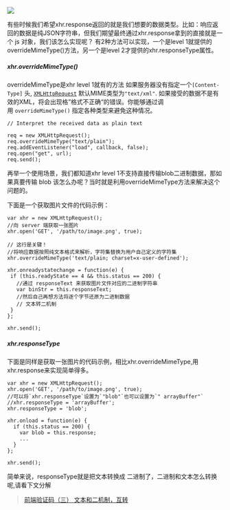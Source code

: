 
![](https://upload-images.jianshu.io/upload_images/15312191-93378d34692cfaa5.png?imageMogr2/auto-orient/strip%7CimageView2/2/w/1240)

有些时候我们希望xhr.response返回的就是我们想要的数据类型。比如：响应返回的数据是纯JSON字符串，但我们期望最终通过xhr.response拿到的直接就是一个 js 对象，我们该怎么实现呢？
有2种方法可以实现，一个是level 1就提供的overrideMimeType()方法，另一个是level 2才提供的xhr.responseType属性。
##### xhr.overrideMimeType()
overrideMimeType是xhr level 1就有的方法
如果服务器没有指定一个`[Content-Type]` 头, [`XMLHttpRequest`](https://developer.mozilla.org/zh-CN/docs/Web/API/XMLHttpRequest) 默认MIME类型为`"text/xml"`. 如果接受的数据不是有效的XML，将会出现格”格式不正确“的错误。你能够通过调用 `overrideMimeType()` 指定各种类型来避免这种情况。
```
// Interpret the received data as plain text

req = new XMLHttpRequest();
req.overrideMimeType("text/plain");
req.addEventListener("load", callback, false);
req.open("get", url);
req.send();

```


再举一个使用场景，我们都知道xhr level 1不支持直接传输blob二进制数据，那如果真要传输 blob 该怎么办呢？当时就是利用overrideMimeType方法来解决这个问题的。

下面是一个获取图片文件的代码示例：

 ```
var xhr = new XMLHttpRequest();
//向 server 端获取一张图片
xhr.open('GET', '/path/to/image.png', true);

// 这行是关键！
//将响应数据按照纯文本格式来解析，字符集替换为用户自己定义的字符集
xhr.overrideMimeType('text/plain; charset=x-user-defined');

xhr.onreadystatechange = function(e) {
  if (this.readyState == 4 && this.status == 200) {
    //通过 responseText 来获取图片文件对应的二进制字符串
    var binStr = this.responseText;
    //然后自己再想方法将逐个字节还原为二进制数据
    // 文本转二机制
  }
};

xhr.send();
```
##### xhr.responseType
下面是同样是获取一张图片的代码示例，相比xhr.overrideMimeType,用xhr.response来实现简单得多。

```
var xhr = new XMLHttpRequest();
xhr.open('GET', '/path/to/image.png', true);
//可以将`xhr.responseType`设置为`"blob"`也可以设置为`" arrayBuffer"`
//xhr.responseType = 'arrayBuffer';
xhr.responseType = 'blob';

xhr.onload = function(e) {
  if (this.status == 200) {
    var blob = this.response;
    ...
  }
};

xhr.send();
```
简单来说，responseType就是把文本转换成 二进制了，二进制和文本怎么转换呢,请看下文分解
> [前端验证码（三） 文本和二机制，互转]()
